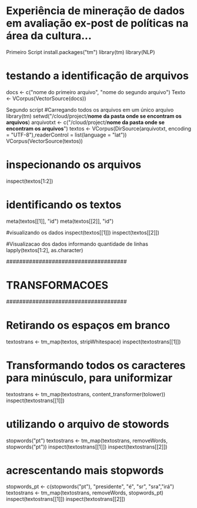 # Experiência de mineração de dados em avaliação ex-post de políticas na área da cultura...

Primeiro Script
install.packages("tm")
library(tm)
library(NLP)
# testando a identificação de arquivos
docs <- c("nome do primeiro arquivo", "nome do segundo arquivo")
Texto <- VCorpus(VectorSource(docs))

Segundo script
#Carregando todos os arquivos em um único arquivo
library(tm)
setwd("/cloud/project/**nome da pasta onde se encontram os arquivos**)
arquivotxt <- c("/cloud/project/**nome da pasta onde se encontram os arquivos**")
textos <- VCorpus(DirSource(arquivotxt, encoding = "UTF-8"),readerControl = list(language = "lat"))
VCorpus(VectorSource(textos))


# inspecionando os arquivos
inspect(textos[1:2])

# identificando os textos
meta(textos[[1]], "id")
meta(textos[[2]], "id")

#visualizando os dados
inspect(textos[[1]])
inspect(textos[[2]])

#Visualizacao dos dados informando quantidade de linhas
lapply(textos[1:2], as.character)

#####################################
#        TRANSFORMACOES             #
#####################################

# Retirando os espaços em branco
textostrans <- tm_map(textos, stripWhitespace)
inspect(textostrans[[1]])

# Transformando todos os caracteres para minúsculo, para uniformizar
textostrans  <- tm_map(textostrans, content_transformer(tolower))
inspect(textostrans[[1]])

# utilizando o arquivo de stowords
stopwords("pt")
textostrans <- tm_map(textostrans, removeWords, stopwords("pt"))
inspect(textostrans[[1]])
inspect(textostrans[[2]])

# acrescentando mais stopwords
stopwords_pt <- c(stopwords("pt"), "presidente", "é", "sr", "sra","irá")
textostrans <- tm_map(textostrans, removeWords, stopwords_pt)
inspect(textostrans[[1]])
inspect(textostrans[[2]])
